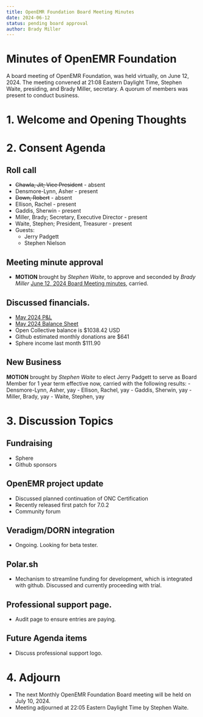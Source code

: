 ```yaml
---
title: OpenEMR Foundation Board Meeting Minutes
date: 2024-06-12
status: pending board approval
author: Brady Miller
---
```


# Minutes of OpenEMR Foundation

A board meeting of OpenEMR Foundation, was held virtually, on June 12, 2024. The meeting convened at 21:08 Eastern Daylight Time, Stephen Waite, presiding, and Brady Miller, secretary. A quorum of members was present to conduct business.

# 1. Welcome and Opening Thoughts

# 2. Consent Agenda
## Roll call
  - ~~Chawla, Jit; Vice President~~ - absent
  - Densmore-Lynn, Asher - present
  - ~~Down, Robert~~ - absent
  - Ellison, Rachel - present
  - Gaddis, Sherwin - present
  - Miller, Brady; Secretary, Executive Director - present
  - Waite, Stephen; President, Treasurer - present
  - Guests:
    - Jerry Padgett
    - Stephen Nielson

## Meeting minute approval
  - **MOTION** brought by _Stephen Waite_, to approve and seconded by _Brady Miller_ [June 12, 2024 Board Meeting minutes](https://github.com/openemr/foundation-minutes/blob/master/2024-06-12-Board.md), carried.

## Discussed financials.
  - [May 2024 P&L](https://community.open-emr.org/uploads/short-url/npWkBME6lnKjaJQ5VIdgZ74Mvwx.pdf)
  - [May 2024 Balance Sheet](https://community.open-emr.org/uploads/short-url/mIoAl7He2ULbR6NzoAMiiuaC6sa.pdf)
  - Open Collective balance is $1038.42 USD
  - Github estimated monthly donations are $641
  - Sphere income last month $111.90

## New Business
  **MOTION** brought by _Stephen Waite_ to elect Jerry Padgett to serve as Board Member for 1 year term effective now, carried with the following results:
    - Densmore-Lynn, Asher, yay
    - Ellison, Rachel, yay
    - Gaddis, Sherwin, yay
    - Miller, Brady, yay
    - Waite, Stephen, yay

# 3. Discussion Topics

## Fundraising
  - Sphere
  - Github sponsors

## OpenEMR project update
  - Discussed planned continuation of ONC Certification
  - Recently released first patch for 7.0.2
  - Community forum

## Veradigm/DORN integration
  - Ongoing. Looking for beta tester.

## Polar.sh
  - Mechanism to streamline funding for development, which is integrated with github. Discussed and currently proceeding with trial.

## Professional support page.
  - Audit page to ensure entries are paying.

## Future Agenda items
  - Discuss professional support logo.
  
# 4. Adjourn
  - The next Monthly OpenEMR Foundation Board meeting will be held on July 10, 2024.
  - Meeting adjourned at 22:05 Eastern Daylight Time by Stephen Waite.
